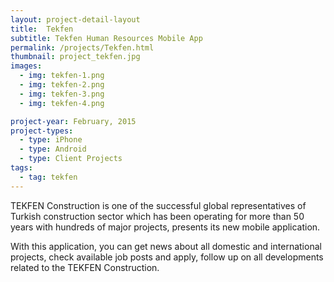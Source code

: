 ```yaml
---
layout: project-detail-layout
title:  Tekfen
subtitle: Tekfen Human Resources Mobile App
permalink: /projects/Tekfen.html
thumbnail: project_tekfen.jpg
images:
  - img: tekfen-1.png
  - img: tekfen-2.png
  - img: tekfen-3.png
  - img: tekfen-4.png

project-year: February, 2015
project-types:
  - type: iPhone
  - type: Android
  - type: Client Projects
tags:
  - tag: tekfen
---
```


TEKFEN Construction is one of the successful global representatives of Turkish construction sector which has been operating for more than 50 years with hundreds of major projects, presents its new mobile application.

With this application, you can get news about all domestic and international projects, check available job posts and apply, follow up on all developments related to the TEKFEN Construction.
